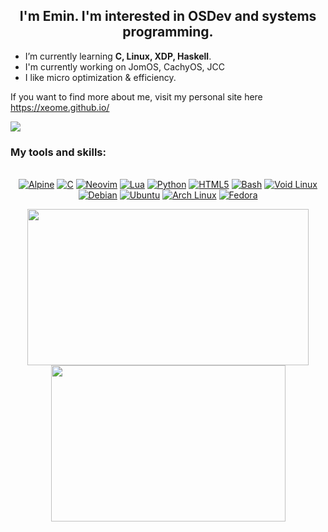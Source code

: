 <h2 align="center">I'm Emin. I'm interested in OSDev and systems programming.</b></h2>

* I’m currently learning <b>C, Linux, XDP, Haskell</b>.</br>
* I'm currently working on JomOS, CachyOS, JCC</br>
* I like micro optimization & efficiency.</br>

If you want to find more about me, visit my personal site here https://xeome.github.io/

<a href="#"><img src="https://komarev.com/ghpvc/?username=xeome"></img></a>

### My tools and skills:

<p align="center"><br>
<a href="https://www.alpinelinux.org/"><img alt="Alpine" src="https://img.shields.io/badge/Alpine_Linux-%230D597F.svg?style=for-the-badge&logo=alpine-linux&logoColor=white"></img></a>
<a href="http://www.open-std.org/jtc1/sc22/wg14/"><img alt="C" src="https://img.shields.io/badge/c-%2300599C.svg?style=for-the-badge&logo=c&logoColor=white"></img></a>
<a href="https://neovim.io//"><img alt="Neovim" src="https://img.shields.io/badge/NeoVim-%2357A143.svg?&style=for-the-badge&logo=neovim&logoColor=white"></img></a>
<a href="https://www.lua.org/"><img alt="Lua" src="https://img.shields.io/badge/lua-000080?style=for-the-badge&logo=lua&logoColor=white"></img></a>
<a href="https://python.org"><img alt="Python" src="https://img.shields.io/badge/Python-4584B6?style=for-the-badge&logo=python&logoColor=white"></img></a>
<a href="https://developer.mozilla.org/en-US/docs/Glossary/HTML5"><img alt="HTML5" src="https://img.shields.io/badge/HTML5-E44D26?style=for-the-badge&logo=html5&logoColor=white"></img></a>
<a href="https://www.gnu.org/software/bash"><img alt="Bash" src="https://img.shields.io/badge/Bash-121011?style=for-the-badge&logo=gnu-bash&logoColor=white"></img></a>
<a href="https://voidlinux.org"><img alt="Void Linux" src="https://img.shields.io/badge/Void_Linux-478061?style=for-the-badge&logo=void-linux&logoColor=white"></img></a>
<a href="https://debian.org"><img alt="Debian" src="https://img.shields.io/badge/Debian-A80030?style=for-the-badge&logo=debian&logoColor=white"></img></a>
<a href="https://ubuntu.com"><img alt="Ubuntu" src="https://img.shields.io/badge/Ubuntu-E95420?style=for-the-badge&logo=ubuntu&logoColor=white"></img></a>
<a href="https://archlinux.org"><img alt="Arch Linux" src="https://img.shields.io/badge/Arch_Linux-1793D1?style=for-the-badge&logo=arch-linux&logoColor=white"></img></a>
<a href="https://getfedora.org"><img alt="Fedora" src="https://img.shields.io/badge/Fedora-51A2DA?style=for-the-badge&logo=fedora&logoColor=white"></img></a>
</br></p>


<p align="center">
<img height=250 width=450 src="https://github-readme-stats.vercel.app/api?username=xeome&show_icons=true&theme=dark"></img>
<img height=250 width=375 src="https://github-readme-stats.vercel.app/api/top-langs/?username=xeome&langs_count=9&layout=compact&theme=dark"></img>
</p>
